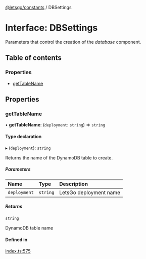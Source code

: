 [@letsgo/constants](../README.md) / DBSettings

# Interface: DBSettings

Parameters that control the creation of the _database_ component.

## Table of contents

### Properties

- [getTableName](DBSettings.md#gettablename)

## Properties

### getTableName

• **getTableName**: (`deployment`: `string`) => `string`

#### Type declaration

▸ (`deployment`): `string`

Returns the name of the DynamoDB table to create.

##### Parameters

| Name | Type | Description |
| :------ | :------ | :------ |
| `deployment` | `string` | LetsGo deployment name |

##### Returns

`string`

DynamoDB table name

#### Defined in

[index.ts:575](https://github.com/tjanczuk/letsgo/blob/66e0983/packages/constants/src/index.ts#L575)
